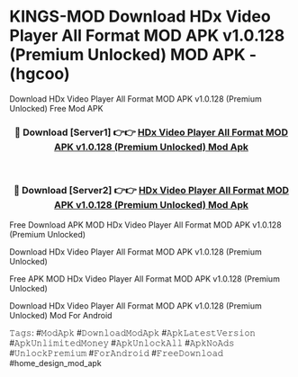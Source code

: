 # KINGS-MOD Download HDx Video Player All Format MOD APK v1.0.128 (Premium Unlocked) MOD APK - (hgcoo)
Download HDx Video Player All Format MOD APK v1.0.128 (Premium Unlocked) Free Mod APK

<div align="center">
<h3>🔴 Download [Server1] 👉👉 <a href="https://apk-comot.site?title=HDx_Video_Player_All_Format_MOD_APK_v1.0.128_(Premium_Unlocked)">HDx Video Player All Format MOD APK v1.0.128 (Premium Unlocked) Mod Apk</a></h3><br>

<h3>🔴 Download [Server2] 👉👉 <a href="https://apk-comot.site?title=HDx_Video_Player_All_Format_MOD_APK_v1.0.128_(Premium_Unlocked)">HDx Video Player All Format MOD APK v1.0.128 (Premium Unlocked) Mod Apk</a></h3>
</div>


Free Download APK MOD HDx Video Player All Format MOD APK v1.0.128 (Premium Unlocked)

Download HDx Video Player All Format MOD APK v1.0.128 (Premium Unlocked) 

Free APK MOD HDx Video Player All Format MOD APK v1.0.128 (Premium Unlocked) 

Download HDx Video Player All Format MOD APK v1.0.128 (Premium Unlocked) Mod For Android

𝚃𝚊𝚐𝚜: #𝙼𝚘𝚍𝙰𝚙𝚔 #𝙳𝚘𝚠𝚗𝚕𝚘𝚊𝚍𝙼𝚘𝚍𝙰𝚙𝚔 #𝙰𝚙𝚔𝙻𝚊𝚝𝚎𝚜𝚝𝚅𝚎𝚛𝚜𝚒𝚘𝚗 #𝙰𝚙𝚔𝚄𝚗𝚕𝚒𝚖𝚒𝚝𝚎𝚍𝙼𝚘𝚗𝚎𝚢 #𝙰𝚙𝚔𝚄𝚗𝚕𝚘𝚌𝚔𝙰𝚕𝚕 #𝙰𝚙𝚔𝙽𝚘𝙰𝚍𝚜 #𝚄𝚗𝚕𝚘𝚌𝚔𝙿𝚛𝚎𝚖𝚒𝚞𝚖 #𝙵𝚘𝚛𝙰𝚗𝚍𝚛𝚘𝚒𝚍 #𝙵𝚛𝚎𝚎𝙳𝚘𝚠𝚗𝚕𝚘𝚊𝚍 #home_design_mod_apk
